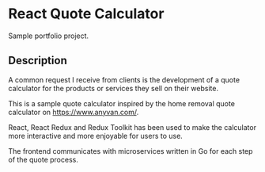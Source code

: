 # React Quote Calculator
Sample portfolio project.

## Description
A common request I receive from clients is the development of a quote calculator for the products or services they sell on their website.

This is a sample quote calculator inspired by the home removal quote calculator on https://www.anyvan.com/.

React, React Redux and Redux Toolkit has been used to make the calculator more interactive and more enjoyable for users to use.

The frontend communicates with microservices written in Go for each step of the quote process.
